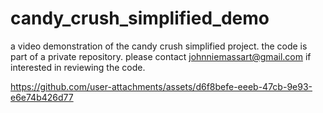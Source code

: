 # candy_crush_simplified_demo
a video demonstration of the candy crush simplified project. the code is part of a private repository. please contact johnniemassart@gmail.com if interested in reviewing the code.


https://github.com/user-attachments/assets/d6f8befe-eeeb-47cb-9e93-e6e74b426d77
